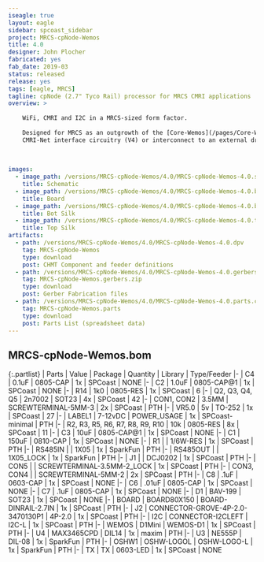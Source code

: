 ```yaml
---
iseagle: true
layout: eagle
sidebar: spcoast_sidebar
project: MRCS-cpNode-Wemos
title: 4.0
designer: John Plocher
fabricated: yes
fab_date: 2019-03
status: released
release: yes
tags: [eagle, MRCS]
tagline: cpNode (2.7" Tyco Rail) processor for MRCS CMRI applications
overview: >
    
    WiFi, CMRI and I2C in a MRCS-sized form factor.
    
    Designed for MRCS as an outgrowth of the [Core-Wemos](/pages/Core-Wemos.html) project, this version includes
    CMRI-Net interface circuitry (V4) or interconnect to an external driver (V5 - [CMRI-Bus-Interface](/pages/CMRI-Bus-Interface.html)).
    
    
    
images:
  - image_path: /versions/MRCS-cpNode-Wemos/4.0/MRCS-cpNode-Wemos-4.0.sch.png
    title: Schematic
  - image_path: /versions/MRCS-cpNode-Wemos/4.0/MRCS-cpNode-Wemos-4.0.brd.png
    title: Board
  - image_path: /versions/MRCS-cpNode-Wemos/4.0/MRCS-cpNode-Wemos-4.0.bot.brd.png
    title: Bot Silk
  - image_path: /versions/MRCS-cpNode-Wemos/4.0/MRCS-cpNode-Wemos-4.0.top.brd.png
    title: Top Silk
artifacts:
  - path: /versions/MRCS-cpNode-Wemos/4.0/MRCS-cpNode-Wemos-4.0.dpv
    tag: MRCS-cpNode-Wemos
    type: download
    post: CHMT Component and feeder definitions
  - path: /versions/MRCS-cpNode-Wemos/4.0/MRCS-cpNode-Wemos-4.0.gerbers.zip
    tag: MRCS-cpNode-Wemos.gerbers.zip
    type: download
    post: Gerber Fabrication files
  - path: /versions/MRCS-cpNode-Wemos/4.0/MRCS-cpNode-Wemos-4.0.parts.csv
    tag: MRCS-cpNode-Wemos.parts
    type: download
    post: Parts List (spreadsheet data)
---
```


## MRCS-cpNode-Wemos.bom

{:.partlist}
| Parts | Value | Package | Quantity | Library | Type/Feeder
|-
| C4 | 0.1uF | 0805-CAP | 1x | SPCoast | NONE
|-
| C2 | 1.0uF | 0805-CAP@1 | 1x | SPCoast | NONE
|-
| R14 | 1k0 | 0805-RES | 1x | SPCoast | 6
|-
| Q2, Q3, Q4, Q5 | 2n7002 | SOT23 | 4x | SPCoast | 42
|-
| CON1, CON2 | 3.5MM | SCREWTERMINAL-5MM-3 | 2x | SPCoast | PTH
|-
| VR5.0 | 5v | TO-252 | 1x | SPCoast | 27
|-
| LABEL1 | 7-12vDC | POWER_USAGE | 1x | SPCoast-minimal | PTH
|-
| R2, R3, R5, R6, R7, R8, R9, R10 | 10k | 0805-RES | 8x | SPCoast | 11
|-
| C3 | 10uF | 0805-CAP@1 | 1x | SPCoast | NONE
|-
| C1 | 150uF | 0810-CAP | 1x | SPCoast | NONE
|-
| R1 |  | 1/6W-RES | 1x | SPCoast | PTH
|-
| RS485IN |  | 1X05 | 1x | SparkFun | PTH
|-
| RS485OUT |  | 1X05_LOCK | 1x | SparkFun | PTH
|-
| J1 |  | DCJ0202 | 1x | SPCoast | PTH
|-
| CON5 |  | SCREWTERMINAL-3.5MM-2_LOCK | 1x | SPCoast | PTH
|-
| CON3, CON4 |  | SCREWTERMINAL-5MM-2 | 2x | SPCoast | PTH
|-
| C8 | .1uF | 0603-CAP | 1x | SPCoast | NONE
|-
| C6 | .01uF | 0805-CAP | 1x | SPCoast | NONE
|-
| C7 | .1uF | 0805-CAP | 1x | SPCoast | NONE
|-
| D1 | BAV-199 | SOT23 | 1x | SPCoast | NONE
|-
| BOARD | BOARD80X150 | BOARD-DINRAIL-2.7IN | 1x | SPCoast | PTH
|-
| J2 | CONNECTOR-GROVE-4P-2.0-3470130P1 | 4P-2.0 | 1x | SPCoast | PTH
|-
| I2C | CONNECTOR-I2CLEFT | I2C-L | 1x | SPCoast | PTH
|-
| WEMOS | D1Mini | WEMOS-D1 | 1x | SPCoast | PTH
|-
| U4 | MAX3465CPD | DIL14 | 1x | maxim | PTH
|-
| U3 | NE555P | DIL-08 | 1x | SparkFun | PTH
|-
| OSHW1 | OSHW-LOGOL | OSHW-LOGO-L | 1x | SparkFun | PTH
|-
| TX | TX | 0603-LED | 1x | SPCoast | NONE
